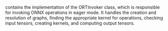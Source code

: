 contains the implementation of the ORTInvoker class, which is responsible for invoking ONNX operations in eager mode. It handles the creation and resolution of graphs, finding the appropriate kernel for operations, checking input tensors, creating kernels, and computing output tensors.